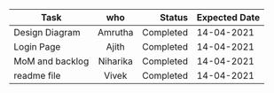 

| Task       | who         | Status | Expected Date |
| ------------- |:-------------:| -----:|-------|
|        Design Diagram  |   Amrutha     | Completed |14-04-2021       |
|  Login Page     |  Ajith    |   Completed|   14-04-2021     |
|         MoM and backlog     | Niharika  |    Completed|    14-04-2021     |
|          readme file   |     Vivek    |  Completed    |   14-04-2021    |




